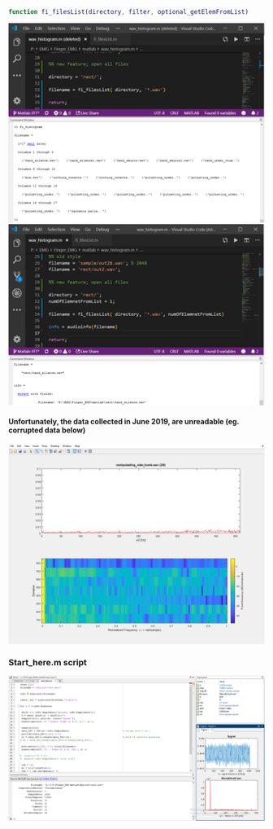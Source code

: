 ```Matlab
function fi_filesList(directory, filter, optional_getElemFromList)
```
<img src="docs/all_files.png">

<img src="docs/one_file.png">


#### Unfortunately, the data collected in June 2019, are unreadable (eg. corrupted data below)
<img src="docs/corupted.gif">


### Start_here.m script 
<img src="docs/matlsig.png">